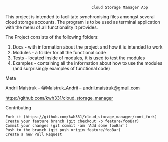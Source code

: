                                           Cloud Storage Manager App
This project is intended to facilitate synchronising files amongst several cloud storage 
accounts. The program is to be used as terminal application with the menu of 
all functionality it provides. 

The Project consists of the following folders:

 1. Docs - with information about the project and how it is intended to work
 2. Modules - a folder for all the functional code
 3. Tests - located inside of modules, it is used to test the modules
 4. Examples - containing all the information about how to use the modules (and surprisingly examples of functional code)


Meta

Andrii Maistruk – @Maistruk_Andrii – andrii.maistruk@gmail.com


https://github.com/kwh331/cloud_storage_manager

Contributing

    Fork it (https://github.com/kwh331/cloud_storage_manager/cont_fork)
    Create your feature branch (git checkout -b feature/fooBar)
    Commit your changes (git commit -am 'Add some fooBar')
    Push to the branch (git push origin feature/fooBar)
    Create a new Pull Request
